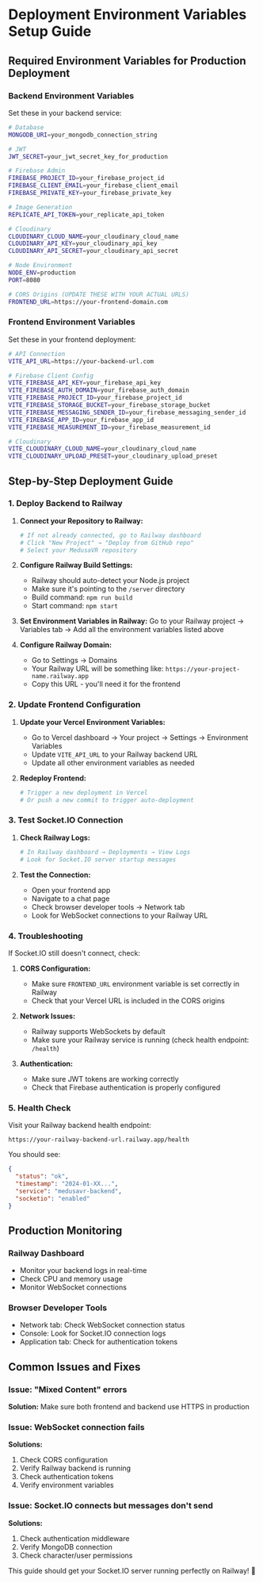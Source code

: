 # Deployment Environment Variables Setup Guide

## Required Environment Variables for Production Deployment

### Backend Environment Variables
Set these in your backend service:

```bash
# Database
MONGODB_URI=your_mongodb_connection_string

# JWT
JWT_SECRET=your_jwt_secret_key_for_production

# Firebase Admin
FIREBASE_PROJECT_ID=your_firebase_project_id
FIREBASE_CLIENT_EMAIL=your_firebase_client_email
FIREBASE_PRIVATE_KEY=your_firebase_private_key

# Image Generation
REPLICATE_API_TOKEN=your_replicate_api_token

# Cloudinary
CLOUDINARY_CLOUD_NAME=your_cloudinary_cloud_name
CLOUDINARY_API_KEY=your_cloudinary_api_key
CLOUDINARY_API_SECRET=your_cloudinary_api_secret

# Node Environment
NODE_ENV=production
PORT=8080

# CORS Origins (UPDATE THESE WITH YOUR ACTUAL URLS)
FRONTEND_URL=https://your-frontend-domain.com
```

### Frontend Environment Variables
Set these in your frontend deployment:

```bash
# API Connection
VITE_API_URL=https://your-backend-url.com

# Firebase Client Config
VITE_FIREBASE_API_KEY=your_firebase_api_key
VITE_FIREBASE_AUTH_DOMAIN=your_firebase_auth_domain
VITE_FIREBASE_PROJECT_ID=your_firebase_project_id
VITE_FIREBASE_STORAGE_BUCKET=your_firebase_storage_bucket
VITE_FIREBASE_MESSAGING_SENDER_ID=your_firebase_messaging_sender_id
VITE_FIREBASE_APP_ID=your_firebase_app_id
VITE_FIREBASE_MEASUREMENT_ID=your_firebase_measurement_id

# Cloudinary
VITE_CLOUDINARY_CLOUD_NAME=your_cloudinary_cloud_name
VITE_CLOUDINARY_UPLOAD_PRESET=your_cloudinary_upload_preset
```

## Step-by-Step Deployment Guide

### 1. Deploy Backend to Railway

1. **Connect your Repository to Railway:**
   ```bash
   # If not already connected, go to Railway dashboard
   # Click "New Project" → "Deploy from GitHub repo"
   # Select your MedusaVR repository
   ```

2. **Configure Railway Build Settings:**
   - Railway should auto-detect your Node.js project
   - Make sure it's pointing to the `/server` directory
   - Build command: `npm run build`
   - Start command: `npm start`

3. **Set Environment Variables in Railway:**
   Go to your Railway project → Variables tab → Add all the environment variables listed above

4. **Configure Railway Domain:**
   - Go to Settings → Domains
   - Your Railway URL will be something like: `https://your-project-name.railway.app`
   - Copy this URL - you'll need it for the frontend

### 2. Update Frontend Configuration

1. **Update your Vercel Environment Variables:**
   - Go to Vercel dashboard → Your project → Settings → Environment Variables
   - Update `VITE_API_URL` to your Railway backend URL
   - Update all other environment variables as needed

2. **Redeploy Frontend:**
   ```bash
   # Trigger a new deployment in Vercel
   # Or push a new commit to trigger auto-deployment
   ```

### 3. Test Socket.IO Connection

1. **Check Railway Logs:**
   ```bash
   # In Railway dashboard → Deployments → View Logs
   # Look for Socket.IO server startup messages
   ```

2. **Test the Connection:**
   - Open your frontend app
   - Navigate to a chat page
   - Check browser developer tools → Network tab
   - Look for WebSocket connections to your Railway URL

### 4. Troubleshooting

If Socket.IO still doesn't connect, check:

1. **CORS Configuration:**
   - Make sure `FRONTEND_URL` environment variable is set correctly in Railway
   - Check that your Vercel URL is included in the CORS origins

2. **Network Issues:**
   - Railway supports WebSockets by default
   - Make sure your Railway service is running (check health endpoint: `/health`)

3. **Authentication:**
   - Make sure JWT tokens are working correctly
   - Check that Firebase authentication is properly configured

### 5. Health Check

Visit your Railway backend health endpoint:
```
https://your-railway-backend-url.railway.app/health
```

You should see:
```json
{
  "status": "ok",
  "timestamp": "2024-01-XX...",
  "service": "medusavr-backend",
  "socketio": "enabled"
}
```

## Production Monitoring

### Railway Dashboard
- Monitor your backend logs in real-time
- Check CPU and memory usage
- Monitor WebSocket connections

### Browser Developer Tools
- Network tab: Check WebSocket connection status
- Console: Look for Socket.IO connection logs
- Application tab: Check for authentication tokens

## Common Issues and Fixes

### Issue: "Mixed Content" errors
**Solution:** Make sure both frontend and backend use HTTPS in production

### Issue: WebSocket connection fails
**Solutions:**
1. Check CORS configuration
2. Verify Railway backend is running
3. Check authentication tokens
4. Verify environment variables

### Issue: Socket.IO connects but messages don't send
**Solutions:**
1. Check authentication middleware
2. Verify MongoDB connection
3. Check character/user permissions

This guide should get your Socket.IO server running perfectly on Railway! 🚀
